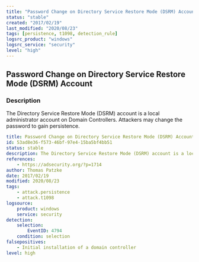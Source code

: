 ```yaml
---
title: "Password Change on Directory Service Restore Mode (DSRM) Account"
status: "stable"
created: "2017/02/19"
last_modified: "2020/08/23"
tags: [persistence, t1098, detection_rule]
logsrc_product: "windows"
logsrc_service: "security"
level: "high"
---
```


## Password Change on Directory Service Restore Mode (DSRM) Account

### Description

The Directory Service Restore Mode (DSRM) account is a local administrator account on Domain Controllers. Attackers may change the password to gain persistence.

```yml
title: Password Change on Directory Service Restore Mode (DSRM) Account
id: 53ad8e36-f573-46bf-97e4-15ba5bf4bb51
status: stable
description: The Directory Service Restore Mode (DSRM) account is a local administrator account on Domain Controllers. Attackers may change the password to gain persistence.
references:
    - https://adsecurity.org/?p=1714
author: Thomas Patzke
date: 2017/02/19
modified: 2020/08/23
tags:
    - attack.persistence
    - attack.t1098
logsource:
    product: windows
    service: security
detection:
    selection:
        EventID: 4794
    condition: selection
falsepositives:
    - Initial installation of a domain controller
level: high

```
